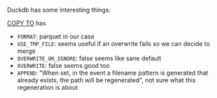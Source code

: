 Duckdb has some interesting things:

[COPY TO](https://duckdb.org/docs/sql/statements/copy#copy--to-options) has

- `FORMAT`: parquet in our case
- `USE_TMP_FILE`: seems useful if an overwrite fails so we can decide to merge
- `OVERWRITE_OR_IGNORE`: false seems like sane default
- `OVERWRITE`: false seems good too
- `APPEND`: "When set, in the event a filename pattern is generated that already exists, the path will be regenerated", not sure what this regeneration is about

